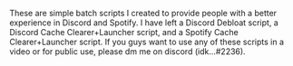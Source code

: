 These are simple batch scripts I created to provide people with a better experience in Discord and Spotify.
I have left a Discord Debloat script, a Discord Cache Clearer+Launcher script, and a Spotify Cache Clearer+Launcher script.
If you guys want to use any of these scripts in a video or for public use, please dm me on discord (idk...#2236).
